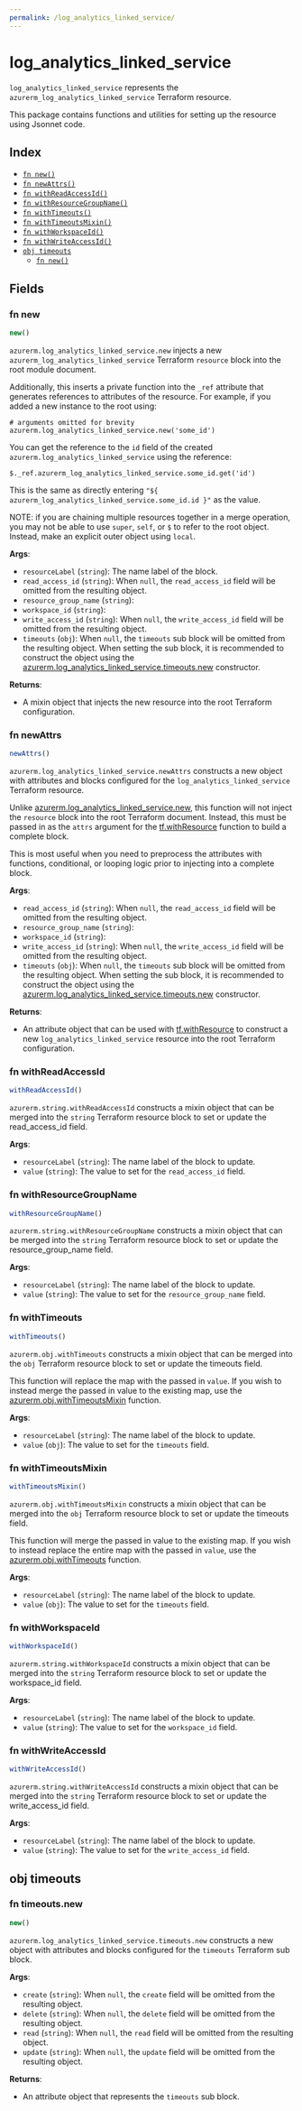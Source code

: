 ```yaml
---
permalink: /log_analytics_linked_service/
---
```


# log_analytics_linked_service

`log_analytics_linked_service` represents the `azurerm_log_analytics_linked_service` Terraform resource.



This package contains functions and utilities for setting up the resource using Jsonnet code.


## Index

* [`fn new()`](#fn-new)
* [`fn newAttrs()`](#fn-newattrs)
* [`fn withReadAccessId()`](#fn-withreadaccessid)
* [`fn withResourceGroupName()`](#fn-withresourcegroupname)
* [`fn withTimeouts()`](#fn-withtimeouts)
* [`fn withTimeoutsMixin()`](#fn-withtimeoutsmixin)
* [`fn withWorkspaceId()`](#fn-withworkspaceid)
* [`fn withWriteAccessId()`](#fn-withwriteaccessid)
* [`obj timeouts`](#obj-timeouts)
  * [`fn new()`](#fn-timeoutsnew)

## Fields

### fn new

```ts
new()
```


`azurerm.log_analytics_linked_service.new` injects a new `azurerm_log_analytics_linked_service` Terraform `resource`
block into the root module document.

Additionally, this inserts a private function into the `_ref` attribute that generates references to attributes of the
resource. For example, if you added a new instance to the root using:

    # arguments omitted for brevity
    azurerm.log_analytics_linked_service.new('some_id')

You can get the reference to the `id` field of the created `azurerm.log_analytics_linked_service` using the reference:

    $._ref.azurerm_log_analytics_linked_service.some_id.get('id')

This is the same as directly entering `"${ azurerm_log_analytics_linked_service.some_id.id }"` as the value.

NOTE: if you are chaining multiple resources together in a merge operation, you may not be able to use `super`, `self`,
or `$` to refer to the root object. Instead, make an explicit outer object using `local`.

**Args**:
  - `resourceLabel` (`string`): The name label of the block.
  - `read_access_id` (`string`):  When `null`, the `read_access_id` field will be omitted from the resulting object.
  - `resource_group_name` (`string`): 
  - `workspace_id` (`string`): 
  - `write_access_id` (`string`):  When `null`, the `write_access_id` field will be omitted from the resulting object.
  - `timeouts` (`obj`):  When `null`, the `timeouts` sub block will be omitted from the resulting object. When setting the sub block, it is recommended to construct the object using the [azurerm.log_analytics_linked_service.timeouts.new](#fn-loganalyticslinkedservicetimeoutsnew) constructor.

**Returns**:
- A mixin object that injects the new resource into the root Terraform configuration.


### fn newAttrs

```ts
newAttrs()
```


`azurerm.log_analytics_linked_service.newAttrs` constructs a new object with attributes and blocks configured for the `log_analytics_linked_service`
Terraform resource.

Unlike [azurerm.log_analytics_linked_service.new](#fn-loganalyticslinkedservicenew), this function will not inject the `resource`
block into the root Terraform document. Instead, this must be passed in as the `attrs` argument for the
[tf.withResource](https://github.com/tf-libsonnet/core/tree/main/docs#fn-withresource) function to build a complete block.

This is most useful when you need to preprocess the attributes with functions, conditional, or looping logic prior to
injecting into a complete block.

**Args**:
  - `read_access_id` (`string`):  When `null`, the `read_access_id` field will be omitted from the resulting object.
  - `resource_group_name` (`string`): 
  - `workspace_id` (`string`): 
  - `write_access_id` (`string`):  When `null`, the `write_access_id` field will be omitted from the resulting object.
  - `timeouts` (`obj`):  When `null`, the `timeouts` sub block will be omitted from the resulting object. When setting the sub block, it is recommended to construct the object using the [azurerm.log_analytics_linked_service.timeouts.new](#fn-loganalyticslinkedservicetimeoutsnew) constructor.

**Returns**:
  - An attribute object that can be used with [tf.withResource](https://github.com/tf-libsonnet/core/tree/main/docs#fn-withresource) to construct a new `log_analytics_linked_service` resource into the root Terraform configuration.


### fn withReadAccessId

```ts
withReadAccessId()
```

`azurerm.string.withReadAccessId` constructs a mixin object that can be merged into the `string`
Terraform resource block to set or update the read_access_id field.



**Args**:
  - `resourceLabel` (`string`): The name label of the block to update.
  - `value` (`string`): The value to set for the `read_access_id` field.


### fn withResourceGroupName

```ts
withResourceGroupName()
```

`azurerm.string.withResourceGroupName` constructs a mixin object that can be merged into the `string`
Terraform resource block to set or update the resource_group_name field.



**Args**:
  - `resourceLabel` (`string`): The name label of the block to update.
  - `value` (`string`): The value to set for the `resource_group_name` field.


### fn withTimeouts

```ts
withTimeouts()
```

`azurerm.obj.withTimeouts` constructs a mixin object that can be merged into the `obj`
Terraform resource block to set or update the timeouts field.

This function will replace the map with the passed in `value`. If you wish to instead merge the
passed in value to the existing map, use the [azurerm.obj.withTimeoutsMixin](TODO) function.

**Args**:
  - `resourceLabel` (`string`): The name label of the block to update.
  - `value` (`obj`): The value to set for the `timeouts` field.


### fn withTimeoutsMixin

```ts
withTimeoutsMixin()
```

`azurerm.obj.withTimeoutsMixin` constructs a mixin object that can be merged into the `obj`
Terraform resource block to set or update the timeouts field.

This function will merge the passed in value to the existing map. If you wish
to instead replace the entire map with the passed in `value`, use the [azurerm.obj.withTimeouts](TODO)
function.


**Args**:
  - `resourceLabel` (`string`): The name label of the block to update.
  - `value` (`obj`): The value to set for the `timeouts` field.


### fn withWorkspaceId

```ts
withWorkspaceId()
```

`azurerm.string.withWorkspaceId` constructs a mixin object that can be merged into the `string`
Terraform resource block to set or update the workspace_id field.



**Args**:
  - `resourceLabel` (`string`): The name label of the block to update.
  - `value` (`string`): The value to set for the `workspace_id` field.


### fn withWriteAccessId

```ts
withWriteAccessId()
```

`azurerm.string.withWriteAccessId` constructs a mixin object that can be merged into the `string`
Terraform resource block to set or update the write_access_id field.



**Args**:
  - `resourceLabel` (`string`): The name label of the block to update.
  - `value` (`string`): The value to set for the `write_access_id` field.


## obj timeouts



### fn timeouts.new

```ts
new()
```


`azurerm.log_analytics_linked_service.timeouts.new` constructs a new object with attributes and blocks configured for the `timeouts`
Terraform sub block.



**Args**:
  - `create` (`string`):  When `null`, the `create` field will be omitted from the resulting object.
  - `delete` (`string`):  When `null`, the `delete` field will be omitted from the resulting object.
  - `read` (`string`):  When `null`, the `read` field will be omitted from the resulting object.
  - `update` (`string`):  When `null`, the `update` field will be omitted from the resulting object.

**Returns**:
  - An attribute object that represents the `timeouts` sub block.
